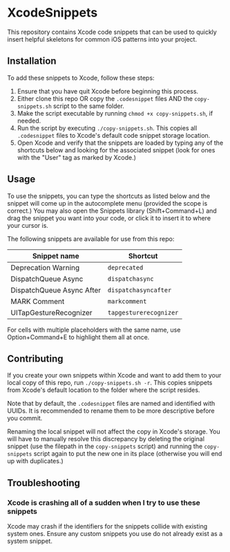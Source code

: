 # XcodeSnippets

This repository contains Xcode code snippets that can be used to quickly insert helpful skeletons for common iOS patterns into your project.

## Installation

To add these snippets to Xcode, follow these steps:

1. Ensure that you have quit Xcode before beginning this process.
2. Either clone this repo OR copy the `.codesnippet` files AND the `copy-snippets.sh` script to the same folder.
3. Make the script executable by running `chmod +x copy-snippets.sh`, if needed.
4. Run the script by executing `./copy-snippets.sh`. This copies all `.codesnippet` files to Xcode's default code snippet storage location.
5. Open Xcode and verify that the snippets are loaded by typing any of the shortcuts below and looking for the associated snippet (look for ones with the "User" tag as marked by Xcode.)

## Usage

To use the snippets, you can type the shortcuts as listed below and the snippet will come up in the autocomplete menu (provided the scope is correct.) You may also open the Snippets library (Shift+Command+L) and drag the snippet you want into your code, or click it to insert it to where your cursor is.

The following snippets are available for use from this repo:

| Snippet name | Shortcut |
| ------------ | -------- |
| Deprecation Warning | `deprecated` |
| DispatchQueue Async | `dispatchasync` |
| DispatchQueue Async After | `dispatchasyncafter` |
| MARK Comment | `markcomment` |
| UITapGestureRecognizer | `tapgesturerecognizer` |

For cells with multiple placeholders with the same name, use Option+Command+E to highlight them all at once.

## Contributing

If you create your own snippets within Xcode and want to add them to your local copy of this repo, run `./copy-snippets.sh -r`. This copies snippets from Xcode's default location to the folder where the script resides. 

Note that by default, the `.codesnippet` files are named and identified with UUIDs. It is recommended to rename them to be more descriptive before you commit.

Renaming the local snippet will not affect the copy in Xcode's storage. You will have to manually resolve this discrepancy by deleting the original snippet (use the filepath in the `copy-snippets` script) and running the `copy-snippets` script again to put the new one in its place (otherwise you will end up with duplicates.)

## Troubleshooting

### Xcode is crashing all of a sudden when I try to use these snippets

Xcode may crash if the identifiers for the snippets collide with existing system ones. Ensure any custom snippets you use do not already exist as a system snippet.
